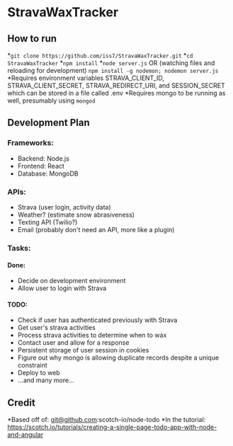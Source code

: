 # StravaWaxTracker
## How to run
*`git clone https://github.com/iss7/StravaWaxTracker.git`
*`cd StravaWaxTracker`
*`npm install`
*`node server.js` OR (watching files and reloading for development) `npm install -g nodemon; nodemon server.js`
*Requires environment variables STRAVA_CLIENT_ID, STRAVA_CLIENT_SECRET, STRAVA_REDIRECT_URI, and SESSION_SECRET which can be stored in a file called .env
*Requires mongo to be running as well, presumably using `mongod`

## Development Plan
### Frameworks:
* Backend: Node.js
* Frontend: React
* Database: MongoDB

### APIs:
* Strava (user login, activity data)
* Weather? (estimate snow abrasiveness)
* Texting API (Twilio?)
* Email (probably don't need an API, more like a plugin)

### Tasks:
#### Done:
* Decide on development environment
* Allow user to login with Strava
#### TODO:
* Check if user has authenticated previously with Strava
* Get user's strava activities
* Process strava activities to determine when to wax
* Contact user and allow for a response
* Persistent storage of user session in cookies
* Figure out why mongo is allowing duplicate records despite a unique constraint
* Deploy to web
* ...and many more...

## Credit
*Based off of: git@github.com:scotch-io/node-todo
*In the tutorial: https://scotch.io/tutorials/creating-a-single-page-todo-app-with-node-and-angular